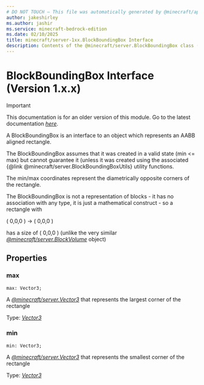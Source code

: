 ```yaml
---
# DO NOT TOUCH — This file was automatically generated by @minecraft/api-docs-generator, to report problems file an issue at https://github.com/Mojang/minecraft-scripting-libraries
author: jakeshirley
ms.author: jashir
ms.service: minecraft-bedrock-edition
ms.date: 02/10/2025
title: minecraft/server-1xx.BlockBoundingBox Interface
description: Contents of the @minecraft/server.BlockBoundingBox class (Version 1.x.x).
---
```

# BlockBoundingBox Interface (Version 1.x.x)

> [!IMPORTANT]
> This documentation is for an older version of this module. Go to the latest documentation [*here*](../../../scriptapi/minecraft/server/BlockBoundingBox.md).

A BlockBoundingBox is an interface to an object which represents an AABB aligned rectangle.  

The BlockBoundingBox assumes that it was created in a valid state (min <= max) but cannot guarantee it (unless it was created using the associated {@link @minecraft/server.BlockBoundingBoxUtils} utility functions.

The min/max coordinates represent the diametrically opposite corners of the rectangle.

The BlockBoundingBox is not a representation of blocks - it has no association with any type, it is just a mathematical construct - so a rectangle with

( 0,0,0 ) -> ( 0,0,0 )

has a size of ( 0,0,0 ) (unlike the very similar [*@minecraft/server.BlockVolume*](../../../priorscriptapi/minecraft/server-1xx/BlockVolume.md) object)

## Properties

### **max**
`max: Vector3;`

A [*@minecraft/server.Vector3*](../../../priorscriptapi/minecraft/server-1xx/Vector3.md) that represents the largest corner of the rectangle

Type: [*Vector3*](Vector3.md)

### **min**
`min: Vector3;`

A [*@minecraft/server.Vector3*](../../../priorscriptapi/minecraft/server-1xx/Vector3.md) that represents the smallest corner of the rectangle

Type: [*Vector3*](Vector3.md)
